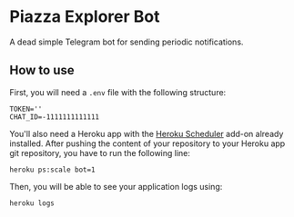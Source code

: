# Piazza Explorer Bot
A dead simple Telegram bot for sending periodic notifications.

## How to use

First, you will need a `.env` file with the following structure:

```
TOKEN=''
CHAT_ID=-1111111111111
```

You'll also need a Heroku app with the [Heroku Scheduler](https://devcenter.heroku.com/articles/scheduler) add-on already installed. After pushing the content of your repository to your Heroku app git repository, you have to run the following line:

```
heroku ps:scale bot=1
```

Then, you will be able to see your application logs using:

```
heroku logs
```


